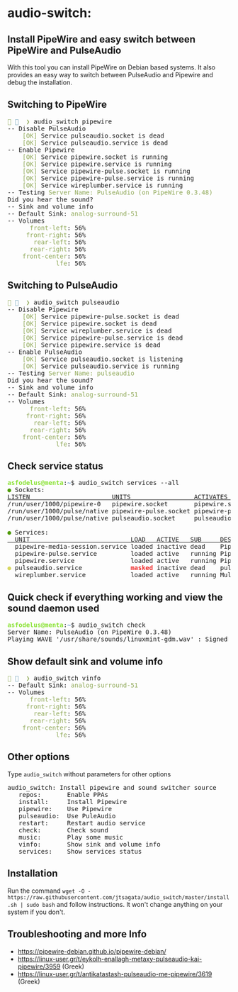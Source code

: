 # audio-switch:
## Install PipeWire and easy switch between PipeWire and PulseAudio 

With this tool you can install PipeWire on Debian based systems. It also provides an easy way to switch between PulseAudio and Pipewire and debug the installation.

## Switching to PipeWire

<pre><font color="#90A959"><b> </b></font><font color="#6A9FB5"> </font> <font color="#90A959"><b>❯</b></font> audio_switch pipewire
-- Disable PulseAudio
    <font color="#90A959">[OK]</font> Service pulseaudio.socket is dead
    <font color="#90A959">[OK]</font> Service pulseaudio.service is dead
-- Enable Pipewire
    <font color="#90A959">[OK]</font> Service pipewire.socket is running
    <font color="#90A959">[OK]</font> Service pipewire.service is running
    <font color="#90A959">[OK]</font> Service pipewire-pulse.socket is running
    <font color="#90A959">[OK]</font> Service pipewire-pulse.service is running
    <font color="#90A959">[OK]</font> Service wireplumber.service is running
-- Testing <font color="#90A959">Server Name: PulseAudio (on PipeWire 0.3.48)</font>
Did you hear the sound?
-- Sink and volume info
-- Default Sink: <font color="#90A959">analog-surround-51</font>
-- Volumes
<font color="#90A959">      front-left</font>: 56% 
<font color="#90A959">     front-right</font>: 56% 
<font color="#90A959">       rear-left</font>: 56% 
<font color="#90A959">      rear-right</font>: 56% 
<font color="#90A959">    front-center</font>: 56% 
<font color="#90A959">             lfe</font>: 56% 
</pre>

## Switching to PulseAudio
<pre><font color="#90A959"><b> </b></font><font color="#6A9FB5"> </font> <font color="#90A959"><b>❯</b></font> audio_switch pulseaudio
-- Disable Pipewire
    <font color="#90A959">[OK]</font> Service pipewire-pulse.socket is dead
    <font color="#90A959">[OK]</font> Service pipewire.socket is dead
    <font color="#90A959">[OK]</font> Service wireplumber.service is dead
    <font color="#90A959">[OK]</font> Service pipewire-pulse.service is dead
    <font color="#90A959">[OK]</font> Service pipewire.service is dead
-- Enable PulseAudio
    <font color="#90A959">[OK]</font> Service pulseaudio.socket is listening
    <font color="#90A959">[OK]</font> Service pulseaudio.service is running
-- Testing <font color="#90A959">Server Name: pulseaudio</font>
Did you hear the sound?
-- Sink and volume info
-- Default Sink: <font color="#90A959">analog-surround-51</font>
-- Volumes
<font color="#90A959">      front-left</font>: 56% 
<font color="#90A959">     front-right</font>: 56% 
<font color="#90A959">       rear-left</font>: 56% 
<font color="#90A959">      rear-right</font>: 56% 
<font color="#90A959">    front-center</font>: 56% 
<font color="#90A959">             lfe</font>: 56% 
</pre>

## Check service status
<pre><font color="#8AE234"><b>asfodelus@menta</b></font>:<font color="#729FCF"><b>~</b></font>$ audio_switch services --all
<font color="#4E9A06">●</font> Sockets:
<u style="text-decoration-style:single">LISTEN                      UNITS                 ACTIVATES             </u>
/run/user/1000/pipewire-0   pipewire.socket       pipewire.service      
/run/user/1000/pulse/native pipewire-pulse.socket pipewire-pulse.service
/run/user/1000/pulse/native pulseaudio.socket     pulseaudio.service    

<font color="#4E9A06">●</font> Services:
<u style="text-decoration-style:single">  UNIT                           LOAD   ACTIVE   SUB     DESCRIPTION                       </u>
  pipewire-media-session.service loaded inactive dead    PipeWire Media Session Manager    
  pipewire-pulse.service         loaded active   running PipeWire PulseAudio               
  pipewire.service               loaded active   running PipeWire Multimedia Service       
<font color="#D7D75F"><b>●</b></font> pulseaudio.service             <font color="#EF2929"><b>masked</b></font> inactive dead    pulseaudio.service                
  wireplumber.service            loaded active   running Multimedia Service Session Manager
</pre>

## Quick check if everything working and view the sound daemon used
<pre><font color="#8AE234"><b>asfodelus@menta</b></font>:<font color="#729FCF"><b>~</b></font>$ audio_switch check
Server Name: PulseAudio (on PipeWire 0.3.48)
Playing WAVE &apos;/usr/share/sounds/linuxmint-gdm.wav&apos; : Signed 16 bit Little Endian, Rate 22050 Hz, Mono</pre>

## Show default sink and volume info
<pre><font color="#90A959"><b> </b></font><font color="#6A9FB5"> </font> <font color="#90A959"><b>❯</b></font> audio_switch vinfo
-- Default Sink: <font color="#90A959">analog-surround-51</font>
-- Volumes
<font color="#90A959">      front-left</font>: 56% 
<font color="#90A959">     front-right</font>: 56% 
<font color="#90A959">       rear-left</font>: 56% 
<font color="#90A959">      rear-right</font>: 56% 
<font color="#90A959">    front-center</font>: 56% 
<font color="#90A959">             lfe</font>: 56% </pre>

## Other options
Type `audio_switch` without parameters for other options
<pre>audio_switch: Install pipewire and sound switcher source
   repos:       Enable PPAs
   install:     Install Pipewire
   pipewire:    Use Pipewire
   pulseaudio:  Use PuleAudio
   restart:     Restart audio service
   check:       Check sound
   music:       Play some music
   vinfo:       Show sink and volume info
   services:    Show services status
</pre>

## Installation
Run the command 
`wget -O - https://raw.githubusercontent.com/jtsagata/audio_switch/master/install.sh | sudo bash`
and follow instructions. It won't change anything on your system if you don't. 

## Troubleshooting and more Info

* https://pipewire-debian.github.io/pipewire-debian/
* https://linux-user.gr/t/eykolh-enallagh-metaxy-pulseaudio-kai-pipewire/3959 (Greek)
* https://linux-user.gr/t/antikatastash-pulseaudio-me-pipewire/3619 (Greek)
